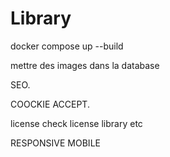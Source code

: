 # Library

docker compose up --build  

mettre des images dans la database  

SEO. 

COOCKIE ACCEPT. 

license check license library etc

RESPONSIVE MOBILE  